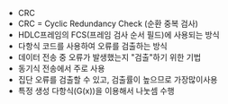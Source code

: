 ﻿- CRC
- CRC = Cyclic Redundancy Check (순환 중복 검사)
- HDLC프레임의 FCS(프레임 검사 순서 필드)에 사용되는 방식
- 다항식 코드를 사용하여 오류를 검출하는 방식
- 데이터 전송 중 오류가 발생했는지 "검출"하기 위한 기법
- 동기식 전송에서 주로 사용
- 집단 오류를 검출할 수 있고, 검출률이 높으므로 가장많이사용
- 특정 생성 다항식(G(x))을 이용해서 나눗셈 수행
